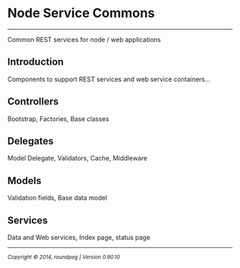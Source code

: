 # Node Service Commons
- - -

Common REST services for node / web applications

## Introduction

Components to support REST services and web service containers...

## Controllers

Bootstrap, Factories, Base classes

## Delegates

Model Delegate, Validators, Cache, Middleware

## Models

Validation fields, Base data model

## Services

Data and Web services, Index page, status page


- - -
<p><small><em>Copyright © 2014, roundpeg | Version 0.90.10</em></small></p>
